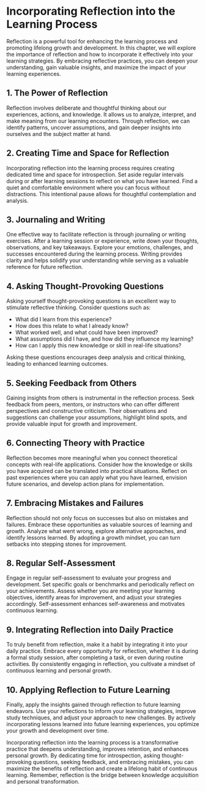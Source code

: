 Incorporating Reflection into the Learning Process
=============================================================

Reflection is a powerful tool for enhancing the learning process and promoting lifelong growth and development. In this chapter, we will explore the importance of reflection and how to incorporate it effectively into your learning strategies. By embracing reflective practices, you can deepen your understanding, gain valuable insights, and maximize the impact of your learning experiences.

**1. The Power of Reflection**
------------------------------

Reflection involves deliberate and thoughtful thinking about our experiences, actions, and knowledge. It allows us to analyze, interpret, and make meaning from our learning encounters. Through reflection, we can identify patterns, uncover assumptions, and gain deeper insights into ourselves and the subject matter at hand.

**2. Creating Time and Space for Reflection**
---------------------------------------------

Incorporating reflection into the learning process requires creating dedicated time and space for introspection. Set aside regular intervals during or after learning sessions to reflect on what you have learned. Find a quiet and comfortable environment where you can focus without distractions. This intentional pause allows for thoughtful contemplation and analysis.

**3. Journaling and Writing**
-----------------------------

One effective way to facilitate reflection is through journaling or writing exercises. After a learning session or experience, write down your thoughts, observations, and key takeaways. Explore your emotions, challenges, and successes encountered during the learning process. Writing provides clarity and helps solidify your understanding while serving as a valuable reference for future reflection.

**4. Asking Thought-Provoking Questions**
-----------------------------------------

Asking yourself thought-provoking questions is an excellent way to stimulate reflective thinking. Consider questions such as:

* What did I learn from this experience?
* How does this relate to what I already know?
* What worked well, and what could have been improved?
* What assumptions did I have, and how did they influence my learning?
* How can I apply this new knowledge or skill in real-life situations?

Asking these questions encourages deep analysis and critical thinking, leading to enhanced learning outcomes.

**5. Seeking Feedback from Others**
-----------------------------------

Gaining insights from others is instrumental in the reflection process. Seek feedback from peers, mentors, or instructors who can offer different perspectives and constructive criticism. Their observations and suggestions can challenge your assumptions, highlight blind spots, and provide valuable input for growth and improvement.

**6. Connecting Theory with Practice**
--------------------------------------

Reflection becomes more meaningful when you connect theoretical concepts with real-life applications. Consider how the knowledge or skills you have acquired can be translated into practical situations. Reflect on past experiences where you can apply what you have learned, envision future scenarios, and develop action plans for implementation.

**7. Embracing Mistakes and Failures**
--------------------------------------

Reflection should not only focus on successes but also on mistakes and failures. Embrace these opportunities as valuable sources of learning and growth. Analyze what went wrong, explore alternative approaches, and identify lessons learned. By adopting a growth mindset, you can turn setbacks into stepping stones for improvement.

**8. Regular Self-Assessment**
------------------------------

Engage in regular self-assessment to evaluate your progress and development. Set specific goals or benchmarks and periodically reflect on your achievements. Assess whether you are meeting your learning objectives, identify areas for improvement, and adjust your strategies accordingly. Self-assessment enhances self-awareness and motivates continuous learning.

**9. Integrating Reflection into Daily Practice**
-------------------------------------------------

To truly benefit from reflection, make it a habit by integrating it into your daily practice. Embrace every opportunity for reflection, whether it is during a formal study session, after completing a task, or even during routine activities. By consistently engaging in reflection, you cultivate a mindset of continuous learning and personal growth.

**10. Applying Reflection to Future Learning**
----------------------------------------------

Finally, apply the insights gained through reflection to future learning endeavors. Use your reflections to inform your learning strategies, improve study techniques, and adjust your approach to new challenges. By actively incorporating lessons learned into future learning experiences, you optimize your growth and development over time.

Incorporating reflection into the learning process is a transformative practice that deepens understanding, improves retention, and enhances personal growth. By dedicating time for introspection, asking thought-provoking questions, seeking feedback, and embracing mistakes, you can maximize the benefits of reflection and create a lifelong habit of continuous learning. Remember, reflection is the bridge between knowledge acquisition and personal transformation.
